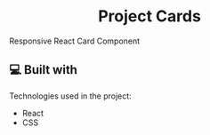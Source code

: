 <h1 align="center" id="title">Project Cards</h1>


<p id="description">Responsive React Card Component</p>

<h2>💻 Built with</h2>

Technologies used in the project:

*   React
*   CSS
